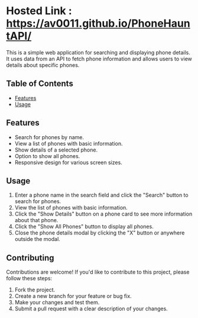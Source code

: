 # Hosted Link : https://av0011.github.io/PhoneHauntAPI/


This is a simple web application for searching and displaying phone details. It uses data from an API to fetch phone information and allows users to view details about specific phones.

## Table of Contents

- [Features](#features)
- [Usage](#usage)

## Features

- Search for phones by name.
- View a list of phones with basic information.
- Show details of a selected phone.
- Option to show all phones.
- Responsive design for various screen sizes.



## Usage

1. Enter a phone name in the search field and click the "Search" button to search for phones.
2. View the list of phones with basic information.
3. Click the "Show Details" button on a phone card to see more information about that phone.
4. Click the "Show All Phones" button to display all phones.
5. Close the phone details modal by clicking the "X" button or anywhere outside the modal.

## Contributing

Contributions are welcome! If you'd like to contribute to this project, please follow these steps:

1. Fork the project.
2. Create a new branch for your feature or bug fix.
3. Make your changes and test them.
4. Submit a pull request with a clear description of your changes.
